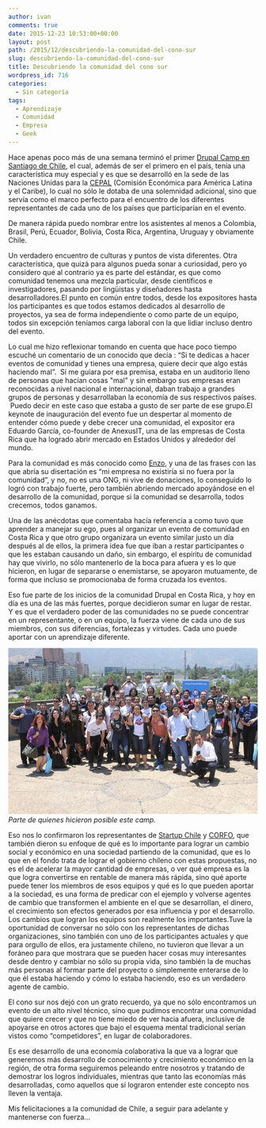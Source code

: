 ```yaml
---
author: ivan
comments: true
date: 2015-12-23 10:53:00+00:00
layout: post
path: /2015/12/descubriendo-la-comunidad-del-cono-sur
slug: descubriendo-la-comunidad-del-cono-sur
title: Descubriendo la comunidad del cono sur
wordpress_id: 716
categories:
  - Sin categoría
tags:
  - Aprendizaje
  - Comunidad
  - Empresa
  - Geek
---
```


Hace apenas poco más de una semana terminó el primer [Drupal Camp en Santiago de Chile](http://camp.drupalchile.org/es), el cual, además de ser el primero en el país, tenía una característica muy especial y es que se desarrolló en la sede de las Naciones Unidas para la [CEPAL](http://cepal.org/) (Comisión Económica para América Latina y el Caribe), lo cual no sólo le dotaba de una solemnidad adicional, sino que servía como el marco perfecto para el encuentro de los diferentes representantes de cada uno de los países que participarían en el evento.

De manera rápida puedo nombrar entre los asistentes al menos a Colombia, Brasil, Perú, Ecuador, Bolivia, Costa Rica, Argentina, Uruguay y obviamente Chile.

Un verdadero encuentro de culturas y puntos de vista diferentes. Otra característica, que quizá para algunos pueda sonar a curiosidad, pero yo considero que al contrario ya es parte del estándar, es que como comunidad tenemos una mezcla particular, desde científicos e investigadores, pasando por lingüistas y diseñadores hasta desarrolladores.El punto en común entre todos, desde los expositores hasta los participantes es que todos estamos dedicados al desarrollo de proyectos, ya sea de forma independiente o como parte de un equipo, todos sin excepción teníamos carga laboral con la que lidiar incluso dentro del evento.

Lo cual me hizo reflexionar tomando en cuenta que hace poco tiempo escuché un comentario de un conocido que decía : “Si te dedicas a hacer eventos de comunidad y tienes una empresa, quiere decir que algo estás haciendo mal”.  Si me guiara por esa premisa, estaba en un auditorio lleno de personas que hacían cosas "mal" y sin embargo sus empresas eran reconocidas a nivel nacional e internacional, daban trabajo a grandes grupos de personas y desarrollaban la economía de sus respectivos países.  Puedo decir en este caso que estaba a gusto de ser parte de ese grupo.El keynote de inauguración del evento fue un despertar al momento de entender cómo puede y debe crecer una comunidad, el expositor era Eduardo García, co-founder de AnexusIT, una de las empresas de Costa Rica que ha logrado abrir mercado en Estados Unidos y alrededor del mundo.

Para la comunidad es más conocido como [Enzo](https://twitter.com/enzolutions), y una de las frases con las que abría su disertación es “mi empresa no existiría si no fuera por la comunidad”, y no, no es una ONG, ni vive de donaciones, lo conseguido lo logró con trabajo fuerte, pero también abriendo mercado apoyándose en el desarrollo de la comunidad, porque si la comunidad se desarrolla, todos crecemos, todos ganamos.

Una de las anécdotas que comentaba hacía referencia a como tuvo que aprender a manejar su ego, pues al organizar un evento de comunidad en Costa Rica y que otro grupo organizara un evento similar justo un día después al de ellos, la primera idea fue que iban a restar participantes o que les estaban causando un daño, sin embargo, el espíritu de comunidad hay que vivirlo, no sólo mantenerlo de la boca para afuera y es lo que hicieron, en lugar de separarse o enemistarse, se apoyaron mutuamente, de forma que incluso se promocionaba de forma cruzada los eventos.

Eso fue parte de los inicios de la comunidad Drupal en Costa Rica, y hoy en día es una de las más fuertes, porque decidieron sumar en lugar de restar. Y es que el verdadero poder de las comunidades no se puede concentrar en un representante, o en un equipo, la fuerza viene de cada uno de sus miembros, con sus diferencias, fortalezas y virtudes. Cada uno puede aportar con un aprendizaje diferente.

![](./DrupalCampChile.jpg)
*Parte de quienes hicieron posible este camp.*

Eso nos lo confirmaron los representantes de [Startup Chile](http://www.startupchile.org/) y [CORFO](http://www.corfo.cl/), que también dieron su enfoque de qué es lo importante para lograr un cambio social y económico en una sociedad partiendo de la comunidad, que es lo que en el fondo trata de lograr el gobierno chileno con estas propuestas, no es el de acelerar la mayor cantidad de empresas, o ver qué empresa es la que logra convertirse en rentable de manera más rápida, sino qué aporte puede tener los miembros de esos equipos y qué es lo que pueden aportar a la sociedad, es una forma de predicar con el ejemplo y volverse agentes de cambio que transformen el ambiente en el que se desarrollan, el dinero, el crecimiento son efectos generados por esa influencia y por el desarrollo. Los cambios que logran los equipos son realmente los importantes.Tuve la oportunidad de conversar no sólo con los representantes de dichas organizaciones, sino también con uno de los participantes actuales y que para orgullo de ellos, era justamente chileno, no tuvieron que llevar a un foráneo para que mostrara que se pueden hacer cosas muy interesantes desde dentro y cambiar no sólo su propia vida, sino también la de muchas más personas al formar parte del proyecto o simplemente enterarse de lo que él estaba haciendo y cómo lo estaba haciendo, eso es un verdadero agente de cambio.

El cono sur nos dejó con un grato recuerdo, ya que no sólo encontramos un evento de un alto nivel técnico, sino que pudimos encontrar una comunidad que quiere crecer y que no tiene miedo de ver hacia afuera, inclusive de apoyarse en otros actores que bajo el esquema mental tradicional serían vistos como “competidores”, en lugar de colaboradores.

Es ese desarrollo de una economía colaborativa la que va a lograr que generemos más desarrollo de conocimiento y crecimiento económico en la región, de otra forma seguiremos peleando entre nosotros y tratando de demostrar los logros individuales, mientras que tanto las economías más desarrolladas, como aquellos que sí lograron entender este concepto nos lleven la ventaja.

Mis felicitaciones a la comunidad de Chile, a seguir para adelante y mantenerse con fuerza…

